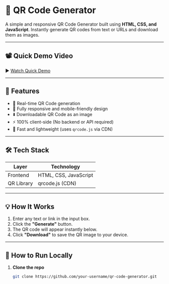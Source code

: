 # 🔳 QR Code Generator

A simple and responsive QR Code Generator built using **HTML, CSS, and JavaScript**. Instantly generate QR codes from text or URLs and download them as images.

---

## 📽️ Quick Demo Video

▶️ [Watch Quick Demo](https://drive.google.com/file/d/1x4J63MTXMSVS4MeZXjT_S5ZPxNlKHnsB/view?usp=sharing)  

---

## 🚀 Features

- 🔄 Real-time QR Code generation
- 📱 Fully responsive and mobile-friendly design
- ⬇️ Downloadable QR Code as an image
- ⚡ 100% client-side (No backend or API required)
- 🧪 Fast and lightweight (uses `qrcode.js` via CDN)

---

## 🛠️ Tech Stack

| Layer      | Technology            |
|------------|------------------------|
| Frontend   | HTML, CSS, JavaScript |
| QR Library | qrcode.js (CDN)       |

---

## 💡 How It Works

1. Enter any text or link in the input box.
2. Click the **"Generate"** button.
3. The QR code will appear instantly below.
4. Click **"Download"** to save the QR image to your device.

---

## 🔧 How to Run Locally

1. **Clone the repo**
   ```bash
   git clone https://github.com/your-username/qr-code-generator.git
